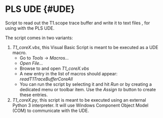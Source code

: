PLS UDE {#UDE}
=======

Script to read out the T1.scope trace buffer and write it to text files , for using
with the PLS UDE.

The script comes in two variants:

1. _T1_coreX.vbs_, this Visual Basic Script is meant to be executed as a UDE macro.
   - Go to _Tools_ -> _Macros..._
   - _Open File..._
   - Browse to and open _T1_coreX.vbs_
   - A new entry in the list of macros should appear: _readT1TraceBufferCoreAll_
   - You can run the script by selecting it and hit _Run_ or by creating a dedicated
     menu or toolbar item. Use the _Assign to_ button to create these entries.
2. _T1_coreX.py_, this script is meant to be executed using an external Python 3
   interpreter. It will use Windows Component Object Model (COM) to communicate with
   the UDE.
